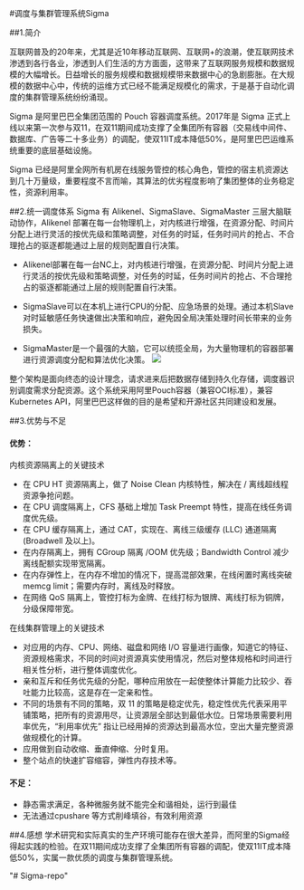 #调度与集群管理系统Sigma

##1.简介

 互联网普及的20年来，尤其是近10年移动互联网、互联网+的浪潮，使互联网技术渗透到各行各业，渗透到人们生活的方方面面，这带来了互联网服务规模和数据规模的大幅增长。日益增长的服务规模和数据规模带来数据中心的急剧膨胀。在大规模的数据中心中，传统的运维方式已经不能满足规模化的需求，于是基于自动化调度的集群管理系统纷纷涌现。

Sigma 是阿里巴巴全集团范围的 Pouch 容器调度系统。2017年是 Sigma 正式上线以来第一次参与双11，在双11期间成功支撑了全集团所有容器（交易线中间件、数据库、广告等二十多业务）的调配，使双11IT成本降低50%，是阿里巴巴运维系统重要的底层基础设施。

Sigma 已经是阿里全网所有机房在线服务管控的核心角色，管控的宿主机资源达到几十万量级，重要程度不言而喻，其算法的优劣程度影响了集团整体的业务稳定性，资源利用率。




##2.统一调度体系
Sigma 有 Alikenel、SigmaSlave、SigmaMaster 三层大脑联动协作，Alikenel 部署在每一台物理机上，对内核进行增强，在资源分配、时间片分配上进行灵活的按优先级和策略调整，对任务的时延，任务时间片的抢占、不合理抢占的驱逐都能通过上层的规则配置自行决策。

- Alikenel部署在每一台NC上，对内核进行增强，在资源分配、时间片分配上进行灵活的按优先级和策略调整，对任务的时延，任务时间片的抢占、不合理抢占的驱逐都能通过上层的规则配置自行决策。

- SigmaSlave可以在本机上进行CPU的分配、应急场景的处理。通过本机Slave对时延敏感任务快速做出决策和响应，避免因全局决策处理时间长带来的业务损失。

- SigmaMaster是一个最强的大脑，它可以统揽全局，为大量物理机的容器部署进行资源调度分配和算法优化决策。
![](https://res.infoq.com/news/2017/12/Cloud-Sigma-Pouch-Alibaba/zh/resources/2361-1514287018852.png)

整个架构是面向终态的设计理念，请求进来后把数据存储到持久化存储，调度器识别调度需求分配资源。这个系统采用阿里Pouch容器（兼容OCI标准），兼容Kubernetes API，阿里巴巴这样做的目的是希望和开源社区共同建设和发展。

##3.优势与不足
####  优势：
内核资源隔离上的关键技术

- 在 CPU HT 资源隔离上，做了 Noise Clean 内核特性，解决在 / 离线超线程资源争抢问题。
- 在 CPU 调度隔离上，CFS 基础上增加 Task Preempt 特性，提高在线任务调度优先级。
- 在 CPU 缓存隔离上，通过 CAT，实现在、离线三级缓存 (LLC) 通道隔离 (Broadwell 及以上)。
- 在内存隔离上，拥有 CGroup 隔离 /OOM 优先级；Bandwidth Control 减少离线配额实现带宽隔离。
- 在内存弹性上，在内存不增加的情况下，提高混部效果，在线闲置时离线突破 memcg limit；需要内存时，离线及时释放。
- 在网络 QoS 隔离上，管控打标为金牌、在线打标为银牌、离线打标为铜牌，分级保障带宽。

在线集群管理上的关键技术

- 对应用的内存、CPU、网络、磁盘和网络 I/O 容量进行画像，知道它的特征、资源规格需求，不同的时间对资源真实使用情况，然后对整体规格和时间进行相关性分析，进行整体调度优化。
- 亲和互斥和任务优先级的分配，哪种应用放在一起使整体计算能力比较少、吞吐能力比较高，这是存在一定亲和性。
- 不同的场景有不同的策略，双 11 的策略是稳定优先，稳定性优先代表采用平铺策略，把所有的资源用尽，让资源层全部达到最低水位。日常场景需要利用率优先，“利用率优先” 指让已经用掉的资源达到最高水位，空出大量完整资源做规模化的计算。
- 应用做到自动收缩、垂直伸缩、分时复用。
- 整个站点的快速扩容缩容，弹性内存技术等。


####  不足：
- 静态需求满足，各种微服务就不能完全和谐相处，运行到最佳
-  无法通过cpushare 等方式削峰填谷，有效利用资源

##4.感想
学术研究和实际真实的生产环境可能存在很大差异，而阿里的Sigma经得起实践的检验。在双11期间成功支撑了全集团所有容器的调配，使双11IT成本降低50%，实属一款优质的调度与集群管理系统。

"# Sigma-repo" 
